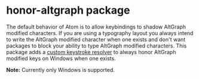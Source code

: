 # honor-altgraph package

The default behavior of Atom is to allow keybindings to shadow AltGraph modified characters. If you are using a typography layout you always intend to write the AltGraph modified character when one exists and don't want packages to block your ability to type AltGraph modified characters. This package adds a [custom keystroke resolver](https://atom.io/docs/api/v1.14.4/KeymapManager#instance-addKeystrokeResolver) to always honor AltGraph modified keys on Windows when one exists.

**Note:** Currently only Windows is supported.
